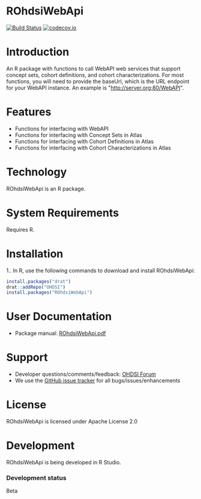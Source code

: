 ROhdsiWebApi
============

[![Build Status](https://travis-ci.org/OHDSI/ROhdsiWebApi.svg?branch=master)](https://travis-ci.org/OHDSI/ROhdsiWebApi)
[![codecov.io](https://codecov.io/github/OHDSI/ROhdsiWebApi/coverage.svg?branch=master)](https://codecov.io/github/OHDSI/ROhdsiWebApi?branch=master)

Introduction
=============
An R package with functions to call WebAPI web services that support concept sets, cohort definitions, and cohort characterizations. For most functions, you will need to provide the baseUrl, which is the URL endpoint for your WebAPI instance. An example is "http://server.org:80/WebAPI".

Features
========
- Functions for interfacing with WebAPI
- Functions for interfacing with Concept Sets in Atlas
- Functions for interfacing with Cohort Definitions in Atlas
- Functions for interfacing with Cohort Characterizations in Atlas

Technology
==========
ROhdsiWebApi is an R package.

System Requirements
===================
Requires R.

Installation
============
1.. In R, use the following commands to download and install ROhdsiWebApi:

  ```r
  install.packages("drat")
  drat::addRepo("OHDSI")
  install.packages("ROhdsiWebApi")
  ```

User Documentation
==================
* Package manual: [ROhdsiWebApi.pdf](https://raw.githubusercontent.com/OHDSI/ROhdsiWebApi/master/extras/ROhdsiWebApi.pdf)

Support
=======
* Developer questions/comments/feedback: <a href="http://forums.ohdsi.org/c/developers">OHDSI Forum</a>
* We use the <a href="https://github.com/OHDSI/ROhdsiWebApi/issues">GitHub issue tracker</a> for all bugs/issues/enhancements 
 
 
License
=======
ROhdsiWebApi is licensed under Apache License 2.0

Development
===========
ROhdsiWebApi is being developed in R Studio.

### Development status

Beta

